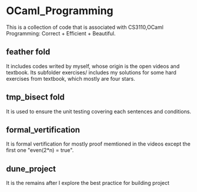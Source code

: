 # OCaml_Programming
This is a collection of code that is associated with CS3110,OCaml Programming: Correct + Efficient + Beautiful.

## feather fold
It includes codes writed by myself, whose origin is the open videos and textbook.
Its subfolder exercises/ includes my solutions for some hard exercises from textbook, which mostly are four stars.

## tmp_bisect fold
It is used to ensure the unit testing covering each sentences and conditions.

## formal_vertification
It is formal vertification for mostly proof memtioned in the videos except the first one "even(2*n) = true".

## dune_project
It is the remains after I explore the best practice for building project

